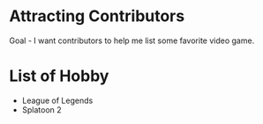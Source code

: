 # Attracting Contributors
Goal - I want contributors to help me list some favorite video game.
# List of Hobby
- League of Legends
- Splatoon 2
